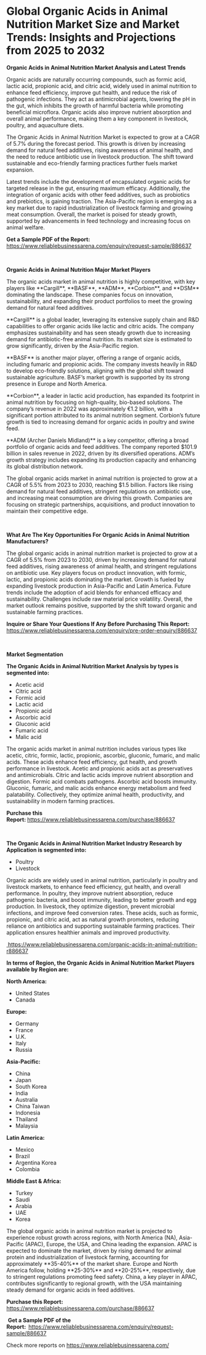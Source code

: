 <p><h1>Global Organic Acids in Animal Nutrition Market Size and Market Trends: Insights and Projections from 2025 to 2032</h1></p><p><strong>Organic Acids in Animal Nutrition Market Analysis and Latest Trends</strong></p>
<p><p>Organic acids are naturally occurring compounds, such as formic acid, lactic acid, propionic acid, and citric acid, widely used in animal nutrition to enhance feed efficiency, improve gut health, and reduce the risk of pathogenic infections. They act as antimicrobial agents, lowering the pH in the gut, which inhibits the growth of harmful bacteria while promoting beneficial microflora. Organic acids also improve nutrient absorption and overall animal performance, making them a key component in livestock, poultry, and aquaculture diets.</p><p>The Organic Acids in Animal Nutrition Market is expected to grow at a CAGR of 5.7% during the forecast period. This growth is driven by increasing demand for natural feed additives, rising awareness of animal health, and the need to reduce antibiotic use in livestock production. The shift toward sustainable and eco-friendly farming practices further fuels market expansion.</p><p>Latest trends include the development of encapsulated organic acids for targeted release in the gut, ensuring maximum efficacy. Additionally, the integration of organic acids with other feed additives, such as probiotics and prebiotics, is gaining traction. The Asia-Pacific region is emerging as a key market due to rapid industrialization of livestock farming and growing meat consumption. Overall, the market is poised for steady growth, supported by advancements in feed technology and increasing focus on animal welfare.</p></p>
<p><strong>Get a Sample PDF of the Report:&nbsp;</strong> <a href="https://www.reliablebusinessarena.com/enquiry/request-sample/886637?utm_campaign=2097&utm_medium=2&utm_source=Github&utm_content=ia&utm_term=26012025&utm_id=organic-acids-in-animal-nutrition">https://www.reliablebusinessarena.com/enquiry/request-sample/886637</a></p>
<p>&nbsp;</p>
<p><strong>Organic Acids in Animal Nutrition Major Market Players</strong></p>
<p><p>The organic acids market in animal nutrition is highly competitive, with key players like **Cargill**, **BASF**, **ADM**, **Corbion**, and **DSM** dominating the landscape. These companies focus on innovation, sustainability, and expanding their product portfolios to meet the growing demand for natural feed additives.</p><p>**Cargill** is a global leader, leveraging its extensive supply chain and R&D capabilities to offer organic acids like lactic and citric acids. The company emphasizes sustainability and has seen steady growth due to increasing demand for antibiotic-free animal nutrition. Its market size is estimated to grow significantly, driven by the Asia-Pacific region.</p><p>**BASF** is another major player, offering a range of organic acids, including fumaric and propionic acids. The company invests heavily in R&D to develop eco-friendly solutions, aligning with the global shift toward sustainable agriculture. BASF’s market growth is supported by its strong presence in Europe and North America.</p><p>**Corbion**, a leader in lactic acid production, has expanded its footprint in animal nutrition by focusing on high-quality, bio-based solutions. The company’s revenue in 2022 was approximately €1.2 billion, with a significant portion attributed to its animal nutrition segment. Corbion’s future growth is tied to increasing demand for organic acids in poultry and swine feed.</p><p>**ADM (Archer Daniels Midland)** is a key competitor, offering a broad portfolio of organic acids and feed additives. The company reported $101.9 billion in sales revenue in 2022, driven by its diversified operations. ADM’s growth strategy includes expanding its production capacity and enhancing its global distribution network.</p><p>The global organic acids market in animal nutrition is projected to grow at a CAGR of 5.5% from 2023 to 2030, reaching $1.5 billion. Factors like rising demand for natural feed additives, stringent regulations on antibiotic use, and increasing meat consumption are driving this growth. Companies are focusing on strategic partnerships, acquisitions, and product innovation to maintain their competitive edge.</p></p>
<p>&nbsp;</p>
<p><strong>What Are The Key Opportunities For Organic Acids in Animal Nutrition Manufacturers?</strong></p>
<p><p>The global organic acids in animal nutrition market is projected to grow at a CAGR of 5.5% from 2023 to 2030, driven by increasing demand for natural feed additives, rising awareness of animal health, and stringent regulations on antibiotic use. Key players focus on product innovation, with formic, lactic, and propionic acids dominating the market. Growth is fueled by expanding livestock production in Asia-Pacific and Latin America. Future trends include the adoption of acid blends for enhanced efficacy and sustainability. Challenges include raw material price volatility. Overall, the market outlook remains positive, supported by the shift toward organic and sustainable farming practices.</p></p>
<p><strong>Inquire or Share Your Questions If Any Before Purchasing This Report:</strong> <a href="https://www.reliablebusinessarena.com/enquiry/pre-order-enquiry/886637?utm_campaign=2097&utm_medium=2&utm_source=Github&utm_content=ia&utm_term=26012025&utm_id=organic-acids-in-animal-nutrition">https://www.reliablebusinessarena.com/enquiry/pre-order-enquiry/886637</a></p>
<p>&nbsp;</p>
<p><strong>Market Segmentation</strong></p>
<p><strong>The Organic Acids in Animal Nutrition Market Analysis by types is segmented into:</strong></p>
<p><ul><li>Acetic acid</li><li>Citric acid</li><li>Formic acid</li><li>Lactic acid</li><li>Propionic acid</li><li>Ascorbic acid</li><li>Gluconic acid</li><li>Fumaric acid</li><li>Malic acid</li></ul></p>
<p><p>The organic acids market in animal nutrition includes various types like acetic, citric, formic, lactic, propionic, ascorbic, gluconic, fumaric, and malic acids. These acids enhance feed efficiency, gut health, and growth performance in livestock. Acetic and propionic acids act as preservatives and antimicrobials. Citric and lactic acids improve nutrient absorption and digestion. Formic acid combats pathogens. Ascorbic acid boosts immunity. Gluconic, fumaric, and malic acids enhance energy metabolism and feed palatability. Collectively, they optimize animal health, productivity, and sustainability in modern farming practices.</p></p>
<p><strong>Purchase this Report:&nbsp;</strong><a href="https://www.reliablebusinessarena.com/purchase/886637?utm_campaign=2097&utm_medium=2&utm_source=Github&utm_content=ia&utm_term=26012025&utm_id=organic-acids-in-animal-nutrition">https://www.reliablebusinessarena.com/purchase/886637</a></p>
<p>&nbsp;</p>
<p><strong>The Organic Acids in Animal Nutrition Market Industry Research by Application is segmented into:</strong></p>
<p><ul><li>Poultry</li><li>Livestock</li></ul></p>
<p><p>Organic acids are widely used in animal nutrition, particularly in poultry and livestock markets, to enhance feed efficiency, gut health, and overall performance. In poultry, they improve nutrient absorption, reduce pathogenic bacteria, and boost immunity, leading to better growth and egg production. In livestock, they optimize digestion, prevent microbial infections, and improve feed conversion rates. These acids, such as formic, propionic, and citric acid, act as natural growth promoters, reducing reliance on antibiotics and supporting sustainable farming practices. Their application ensures healthier animals and improved productivity.</p></p>
<p><a href="https://www.reliablebusinessarena.com/organic-acids-in-animal-nutrition-r886637?utm_campaign=2097&utm_medium=2&utm_source=Github&utm_content=ia&utm_term=26012025&utm_id=organic-acids-in-animal-nutrition">&nbsp;https://www.reliablebusinessarena.com/organic-acids-in-animal-nutrition-r886637</a></p>
<p><strong>In terms of Region, the Organic Acids in Animal Nutrition Market Players available by Region are:</strong></p>
<p>
    <p> <strong> North America: </strong>
        <ul>
            <li>United States</li>
            <li>Canada</li>
        </ul>
        </p> 
    <p> <strong> Europe: </strong>
        <ul>
            <li>Germany</li>
            <li>France</li>
            <li>U.K.</li>
            <li>Italy</li>
            <li>Russia</li>
        </ul>
        </p> 
    <p> <strong> Asia-Pacific: </strong>
        <ul>
            <li>China</li>
            <li>Japan</li>
            <li>South Korea</li>
            <li>India</li>
            <li>Australia</li>
            <li>China Taiwan</li>
            <li>Indonesia</li>
            <li>Thailand</li>
            <li>Malaysia</li>
        </ul>
        </p> 
    <p> <strong> Latin America: </strong>
        <ul>
            <li>Mexico</li>
            <li>Brazil</li>
            <li>Argentina Korea</li>
            <li>Colombia</li>
        </ul>
        </p> 
    <p> <strong> Middle East & Africa: </strong>
        <ul>
            <li>Turkey</li>
            <li>Saudi</li>
            <li>Arabia</li>
            <li>UAE</li>
            <li>Korea</li>
        </ul>
    </p>
    </p>
<p><p>The global organic acids in animal nutrition market is projected to experience robust growth across regions, with North America (NA), Asia-Pacific (APAC), Europe, the USA, and China leading the expansion. APAC is expected to dominate the market, driven by rising demand for animal protein and industrialization of livestock farming, accounting for approximately **35-40%** of the market share. Europe and North America follow, holding **25-30%** and **20-25%**, respectively, due to stringent regulations promoting feed safety. China, a key player in APAC, contributes significantly to regional growth, with the USA maintaining steady demand for organic acids in feed additives.</p></p>
<p><strong>Purchase this Report: </strong><a href="https://www.reliablebusinessarena.com/purchase/886637?utm_campaign=2097&utm_medium=2&utm_source=Github&utm_content=ia&utm_term=26012025&utm_id=organic-acids-in-animal-nutrition">https://www.reliablebusinessarena.com/purchase/886637</a></p>
<p>&nbsp;<strong>Get a Sample PDF of the Report:&nbsp;&nbsp;</strong><a href="https://www.reliablebusinessarena.com/enquiry/request-sample/886637?utm_campaign=2097&utm_medium=2&utm_source=Github&utm_content=ia&utm_term=26012025&utm_id=organic-acids-in-animal-nutrition">https://www.reliablebusinessarena.com/enquiry/request-sample/886637</a></p>
<p><strong></strong></p>
<p>Check more reports on <a href="https://www.reliablebusinessarena.com/?utm_campaign=2097&utm_medium=2&utm_source=Github&utm_content=ia&utm_term=26012025&utm_id=organic-acids-in-animal-nutrition">https://www.reliablebusinessarena.com/</a></p>